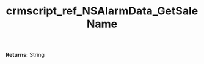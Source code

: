 ﻿---
title: crmscript_ref_NSAlarmData_GetSaleName
description: String NSAlarmData.GetSaleName()
intellisense: NSAlarmData.GetSaleName
keywords: NSAlarmData, GetSaleName
so.topic: reference
---



**Returns:** String


